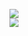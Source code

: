 [![](https://img.shields.io/badge/Made%20With-Github%20Spray-lightgrey.svg?style=for-the-badge&logo=github)](https://github.com/Annihil/github-spray#3709)  
[![](https://i.imgur.com/2DrTn0Z.gif)](https://github.com/Annihil/github-spray)